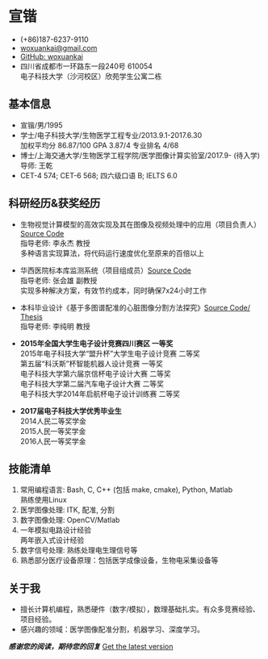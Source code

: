 # 宣锴

* (+86)187-6237-9110
* <woxuankai@gmail.com>
* [GitHub: woxuankai](https://github.com/woxuankai)
* 四川省成都市一环路东一段240号  610054  
  电子科技大学（沙河校区）欣苑学生公寓二栋

## 基本信息
* 宣锴/男/1995
* 学士/电子科技大学/生物医学工程专业/2013.9.1-2017.6.30  
  加权平均分 86.87/100  GPA 3.87/4  专业排名 4/68
* 博士/上海交通大学/生物医学工程学院/医学图像计算实验室/2017.9- (待入学)  
  导师: 王乾
* CET-4 574;  CET-6 568; 四六级口语 B; IELTS 6.0

## 科研经历&获奖经历
* 生物视觉计算模型的高效实现及其在图像及视频处理中的应用（项目负责人）[Source Code](https://github.com/woxuankai/HDR)   
  指导老师: 李永杰 教授  
  多种语言实现算法，将代码运行速度优化至原来的百倍以上

* 华西医院标本库监测系统（项目组成员）[Source Code](https://github.com/woxuankai/project_sperm)  
  指导老师: 张会雄 副教授  
  实现多种解决方案，有效节约成本，同时确保7x24小时工作

* 本科毕业设计《基于多图谱配准的心脏图像分割方法探究》[Source Code/ Thesis](https://github.com/woxuankai/cardiacMRISeg)  
  指导老师: 李纯明 教授

* **2015年全国大学生电子设计竞赛四川赛区 一等奖**  
  2015年电子科技大学“盟升杯”大学生电子设计竞赛 二等奖  
  第五届“科沃斯”杯智能机器人设计竞赛 一等奖  
  电子科技大学第六届京信杯电子设计大赛 二等奖  
  电子科技大学第二届汽车电子设计大赛 二等奖  
  电子科技大学2014年启航杯电子设计训练赛 二等奖

* **2017届电子科技大学优秀毕业生**  
  2014人民二等奖学金  
  2015人民一等奖学金  
  2016人民一等奖学金

## 技能清单
1. 常用编程语言: Bash, C, C++ (包括 make, cmake), Python, Matlab  
   熟练使用Linux
2. 医学图像处理: ITK, 配准, 分割
3. 数字图像处理: OpenCV/Matlab
4. 一年模拟电路设计经验  
   两年嵌入式设计经验
5. 数字信号处理: 熟练处理电生理信号等
6. 熟悉部分医疗设备原理：包括医学成像设备，生物电采集设备等

## 关于我
* 擅长计算机编程，熟悉硬件（数字/模拟），数理基础扎实。有众多竞赛经验、项目经验。
* 感兴趣的领域：医学图像配准分割，机器学习、深度学习。

**_感谢您的阅读，期待您的回复_**  [Get the latest version](https://github.com/woxuankai/about_me/blob/master/cv.md)


